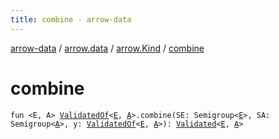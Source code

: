 ```yaml
---
title: combine - arrow-data
---
```


[arrow-data](../../index.html) / [arrow.data](../index.html) / [arrow.Kind](index.html) / [combine](./combine.html)

# combine

`fun <E, A> `[`ValidatedOf`](../-validated-of.html)`<`[`E`](combine.html#E)`, `[`A`](combine.html#A)`>.combine(SE: Semigroup<`[`E`](combine.html#E)`>, SA: Semigroup<`[`A`](combine.html#A)`>, y: `[`ValidatedOf`](../-validated-of.html)`<`[`E`](combine.html#E)`, `[`A`](combine.html#A)`>): `[`Validated`](../-validated/index.html)`<`[`E`](combine.html#E)`, `[`A`](combine.html#A)`>`